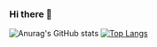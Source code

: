 ### Hi there 👋

![Anurag's GitHub stats](https://github-readme-stats.vercel.app/api?username=shion0625&show_icons=true&theme=merko)
[![Top Langs](https://github-readme-stats.vercel.app/api/top-langs/?username=shion0625&layout=compact)](https://github.com/anuraghazra/github-readme-stats)

<!--
**shion0625/shion0625** is a ✨ _special_ ✨ repository because its `README.md` (this file) appears on your GitHub profile.

Here are some ideas to get you started:

- 🔭 I’m currently working on ...
- 🌱 I’m currently learning ...
- 👯 I’m looking to collaborate on ...
- 🤔 I’m looking for help with ...
- 💬 Ask me about ...
- 📫 How to reach me: ...
- 😄 Pronouns: ...
- ⚡ Fun fact: ...
-->

